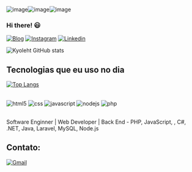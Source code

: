 ![image](https://github.com/user-attachments/assets/d86ccc74-818f-4ea1-ac85-27c54b4371f8)![image](https://github.com/user-attachments/assets/67e90aae-9b2e-4c4b-a079-8dc87976c674)![image](https://github.com/user-attachments/assets/22217fb6-2972-4470-89fa-cc2bbd5fc79b)
### Hi there! 😃

[![Blog](https://img.shields.io/website?label=kyoleht.com&style=for-the-badge&url=https://sujeitoprogramdor.com/)](https://kyoleht.com)
[![Instagram](https://img.shields.io/badge/Instagram-E4405F?style=for-the-badge&logo=instagram&logoColor=white)](https://www.instagram.com/ra.fa.elf/)
[![Linkedin](https://img.shields.io/badge/LinkedIn-0077B5?style=for-the-badge&logo=linkedin&logoColor=white)](https://www.linkedin.com/in/rafael-ferreira-9b900324a/)

![Kyoleht GitHub stats](https://github-readme-stats.vercel.app/api?username=kyoleht&show_icons=true&theme=synthwave)

## Tecnologias que eu uso no dia

[![Top Langs](https://github-readme-stats.vercel.app/api/top-langs/?username=kyoleht&layout=pie)](https://github.com/anuraghazra/github-readme-stats)

<div style="display: inline_block"><br/>
    <img align="center" alt="html5" src="https://img.shields.io/badge/HTML5-E34F26?style=for-the-badge&logo=html5&logoColor=white" />
    <img align="center" alt="css" src="https://img.shields.io/badge/CSS3-1572B6?style=for-the-badge&logo=css3&logoColor=white" />
    <img align="center" alt="javascript" src="https://img.shields.io/badge/JavaScript-F7DF1E?style=for-the-badge&logo=javascript&logoColor=black" />
    <img align="center" alt="nodejs" src="https://img.shields.io/badge/Node.js-43853D?style=for-the-badge&logo=node.js&logoColor=white" />
    <img align="center" alt="php" src="https://img.icons8.com/?size=100&id=YrKoPXb4jv9l&format=png&color=000000" />
    
</div><br/>

Software Enginner | Web Developer | Back End - PHP, JavaScript, , C#, .NET, Java, Laravel, MySQL, Node.js 

## Contato:
[![Gmail](https://img.shields.io/badge/Gmail-D14836?style=for-the-badge&logo=gmail&logoColor=white)](rafaelferreiradasilva1145@gmail.com)
